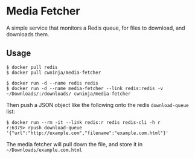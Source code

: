 # Media Fetcher

A simple service that monitors a Redis queue, for files to download, and
downloads them.

## Usage

```shell
$ docker pull redis
$ docker pull cwninja/media-fetcher

$ docker run -d --name redis redis
$ docker run -d --name media-fetcher --link redis:redis -v ~/Downloads/:/downloads/ cwninja/media-fetcher
```

Then push a JSON object like the following onto the redis `download-queue` list:

```shell
$ docker run --rm -it --link redis:r redis redis-cli -h r
r:6379> rpush download-queue '{"url":"http://example.com","filename":"example.com.html"}'
```

The media fetcher will pull down the file, and store it in
`~/Downloads/example.com.html`
